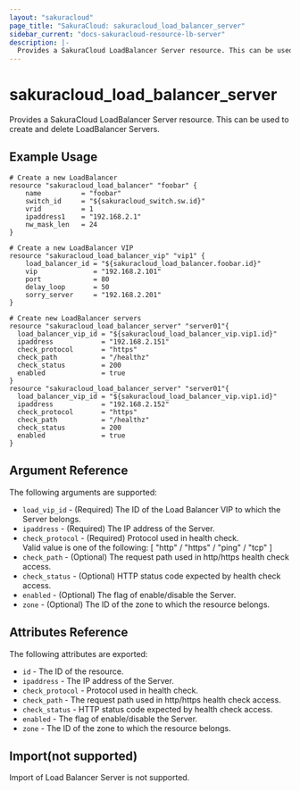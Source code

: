 ```yaml
---
layout: "sakuracloud"
page_title: "SakuraCloud: sakuracloud_load_balancer_server"
sidebar_current: "docs-sakuracloud-resource-lb-server"
description: |-
  Provides a SakuraCloud LoadBalancer Server resource. This can be used to create and delete LoadBalancer Servers.
---
```


# sakuracloud\_load\_balancer\_server

Provides a SakuraCloud LoadBalancer Server resource. This can be used to create and delete LoadBalancer Servers.

## Example Usage

```hcl
# Create a new LoadBalancer
resource "sakuracloud_load_balancer" "foobar" {
    name          = "foobar"
    switch_id     = "${sakuracloud_switch.sw.id}"
    vrid          = 1
    ipaddress1    = "192.168.2.1"
    nw_mask_len   = 24
}

# Create a new LoadBalancer VIP
resource "sakuracloud_load_balancer_vip" "vip1" {
    load_balancer_id = "${sakuracloud_load_balancer.foobar.id}"
    vip              = "192.168.2.101"
    port             = 80
    delay_loop       = 50
    sorry_server     = "192.168.2.201"
}

# Create new LoadBalancer servers
resource "sakuracloud_load_balancer_server" "server01"{
  load_balancer_vip_id = "${sakuracloud_load_balancer_vip.vip1.id}"
  ipaddress            = "192.168.2.151"
  check_protocol       = "https"
  check_path           = "/healthz"
  check_status         = 200 
  enabled              = true
}
resource "sakuracloud_load_balancer_server" "server01"{
  load_balancer_vip_id = "${sakuracloud_load_balancer_vip.vip1.id}"
  ipaddress            = "192.168.2.152"
  check_protocol       = "https"
  check_path           = "/healthz"
  check_status         = 200 
  enabled              = true
}

```

## Argument Reference

The following arguments are supported:

* `load_vip_id` - (Required) The ID of the Load Balancer VIP to which the Server belongs.
* `ipaddress` - (Required) The IP address of the Server.
* `check_protocol` - (Required) Protocol used in health check.  
Valid value is one of the following: [ "http" / "https" / "ping" / "tcp" ]
* `check_path` - (Optional) The request path used in http/https health check access.
* `check_status` - (Optional) HTTP status code expected by health check access.
* `enabled` - (Optional) The flag of enable/disable the Server.
* `zone` - (Optional) The ID of the zone to which the resource belongs.

## Attributes Reference

The following attributes are exported:

* `id` - The ID of the resource.
* `ipaddress` - The IP address of the Server.
* `check_protocol` - Protocol used in health check.
* `check_path` - The request path used in http/https health check access.
* `check_status` - HTTP status code expected by health check access.
* `enabled` - The flag of enable/disable the Server.
* `zone` - The ID of the zone to which the resource belongs.

## Import(not supported)

Import of Load Balancer Server is not supported.

